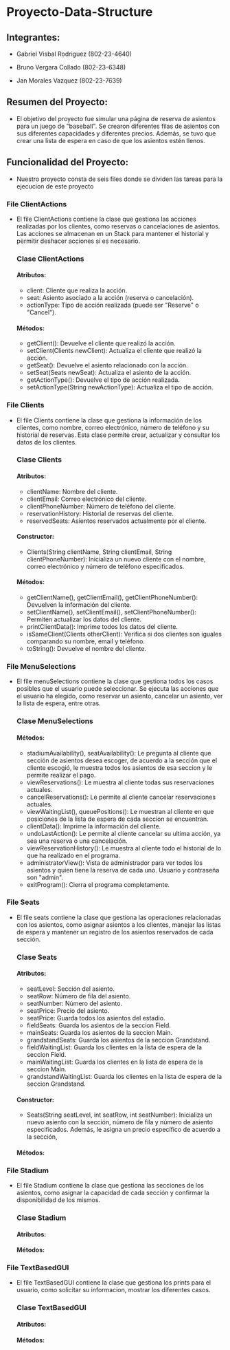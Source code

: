 # Proyecto-Data-Structure

## Integrantes: 

- Gabriel Visbal Rodriguez (802-23-4640)

- Bruno Vergara Collado (802-23-6348)

- Jan Morales Vazquez (802-23-7639)

## Resumen del Proyecto:

- El objetivo del proyecto fue simular una página de reserva de asientos para un juego de "baseball". Se crearon diferentes filas de asientos con sus diferentes capacidades y diferentes precios. Además, se tuvo que crear una lista de espera en caso de que los asientos estén llenos.

## Funcionalidad del Proyecto: 

- Nuestro proyecto consta de seis files donde se dividen las tareas para la ejecucion de este proyecto

### File ClientActions

- El file ClientActions contiene la clase que gestiona las acciones realizadas por los clientes, como reservas o cancelaciones de asientos. Las acciones se almacenan en un Stack para mantener el historial y permitir deshacer acciones si es necesario.

  ### Clase ClientActions

    #### Atributos:

    - client: Cliente que realiza la acción.
    - seat: Asiento asociado a la acción (reserva o cancelación).
    - actionType: Tipo de acción realizada (puede ser "Reserve" o "Cancel").

    #### Métodos:
    
    -	getClient(): Devuelve el cliente que realizó la acción.
    -	setClient(Clients newClient): Actualiza el cliente que realizó la acción.
    -	getSeat(): Devuelve el asiento relacionado con la acción.
    -	setSeat(Seats newSeat): Actualiza el asiento de la acción.
    -	getActionType(): Devuelve el tipo de acción realizada.
    -	setActionType(String newActionType): Actualiza el tipo de acción.
 
### File Clients

- El file Clients contiene la clase que gestiona la información de los clientes, como nombre, correo electrónico, número de teléfono y su historial de reservas. Esta clase permite crear, actualizar y consultar los datos de los clientes.

  ### Clase Clients

    #### Atributos:
  
    -	clientName: Nombre del cliente.
    -	clientEmail: Correo electrónico del cliente.
    -	clientPhoneNumber: Número de teléfono del cliente.
    -	reservationHistory: Historial de reservas del cliente.
    -	reservedSeats: Asientos reservados actualmente por el cliente.

    #### Constructor:
  
    -	Clients(String clientName, String clientEmail, String clientPhoneNumber):
    Inicializa un nuevo cliente con el nombre, correo electrónico y número de teléfono              especificados.

    #### Métodos:

    -	getClientName(), getClientEmail(), getClientPhoneNumber(): Devuelven la información del       cliente.
    -	setClientName(), setClientEmail(), setClientPhoneNumber(): Permiten actualizar los datos      del cliente.
    -	printClientData(): Imprime todos los datos del cliente.
    -	isSameClient(Clients otherClient): Verifica si dos clientes son iguales comparando su         nombre, email y teléfono.
    -	toString(): Devuelve el nombre del cliente.

### File MenuSelections

- El file menuSelections contiene la clase que gestiona todos los casos posibles que el usuario puede seleccionar. Se ejecuta las acciones que el usuario ha elegido, como reservar un asiento, cancelar un asiento, ver la lista de espera, entre otras.

  ### Clase MenuSelections

    #### Métodos:

  - stadiumAvailability(), seatAvailability(): Le pregunta al cliente que sección de asientos desea escoger, de acuerdo a la sección que el cliente escogió, le muestra todos los asientos de esa seccion y le permite realizar el pago.
  - viewReservations(): Le muestra al cliente todas sus reservaciones actuales.
  - cancelReservations(): Le permite al cliente cancelar reservaciones actuales.
  - viewWaitingList(), queuePositions(): Le muestran al cliente en que posiciones de la lista de espera de cada seccion se encuentran.
  - clientData(): Imprime la información del cliente.
  - undoLastAction(): Le permite al cliente cancelar su ultima acción, ya sea una reserva o una cancelación.
  - viewReservationHistory(): Le muestra al cliente todo el historial de lo que ha realizado en el programa.
  - administratorView(): Vista de administrador para ver todos los asientos y quien tiene la reserva de cada uno. Usuario y contraseña son "admin".
  - exitProgram(): Cierra el programa completamente.

### File Seats

- El file seats contiene la clase que gestiona las operaciones relacionadas con los asientos, como asignar asientos a los clientes, manejar las listas de espera y mantener un registro de los asientos reservados de cada sección.

  ### Clase Seats

    #### Atributos:
    -	seatLevel: Sección del asiento.
    -	seatRow: Número de fila del asiento.
    -	seatNumber: Número del asiento.
    -	seatPrice: Precio del asiento.
    -	seatPrice: Guarda todos los asientos del estadio.
    -	fieldSeats: Guarda los asientos de la seccion Field.
    -	mainSeats: Guarda los asientos de la seccion Main.
    -	grandstandSeats: Guarda los asientos de la seccion Grandstand.
    -	fieldWaitingList: Guarda los clientes en la lista de espera de la seccion Field.
    -	mainWaitingList: Guarda los clientes en la lista de espera de la seccion Main.
    - grandstandWaitingList: Guarda los clientes en la lista de espera de la seccion Grandstand.
 
    #### Constructor:
  
    -	Seats(String seatLevel, int seatRow, int seatNumber):
    Inicializa un nuevo asiento con la sección, número de fila y número de asiento              especificados. Además, le asigna un precio específico de acuerdo a la sección, 
      
    #### Métodos:


### File Stadium

- El file Stadium contiene la clase que gestiona las secciones de los asientos, como asignar la capacidad de cada sección y confirmar la disponibilidad de los mismos.

  ### Clase Stadium

    #### Atributos:

    #### Métodos:

### File TextBasedGUI

- El file TextBasedGUI contiene la clase que gestiona los prints para el usuario, como solicitar su informacion, mostrar los diferentes casos.

  ### Clase TextBasedGUI

  #### Atributos:

  #### Métodos:



    

  


